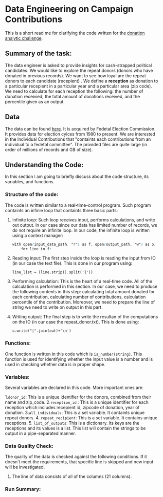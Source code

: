 # Data Engineering on Campaign Contributions

This is a short read me for clarifying the code written for the [donation analytic challenge](https://github.com/InsightDataScience/donation-analytics).

## Summary of the task:

The data engineer is asked to provide insights for cash-strapped political candidates.
We would like to explore the repeat donors (donors who have donated in previous records). We want to see how loyal are the repeat donors to each candidate (recepient) .
We define a **reception** as donation to a particular recepient in a particular year and a particular area (zip code).
We need to calculate for each reception the following: the number of donation receivied, the total amount of donations received, and the percentile given as an output.

## Data

The data can be found [here](https://classic.fec.gov/finance/disclosure/metadata/DataDictionaryContributionsbyIndividuals.shtml).
It is acquired by Fedetal Election Commission. It provides data for election cylces from 1980 to present. We are interested in the Individual Contributions that "containts each contributions from an individual to a fedetal committee". The provided files are quite large (in order of millions of records and GB of size).

## Understanding the Code:

In this section I am going to briefly discuss about the code structure, its variables, and functions.

### Structure of the code:
The code is written similar to a real-time-control program.
Such program containts an infinie loop that containts three basic parts:

1. Infinite loop:
Such loop receives input, performs calculations, and write out output. In our case since our data has limited number of records, we do not require an infinite loop. 
In our code, the infinite loop is written using a context manager:

	```css
	with open(input_data_path, "r") as f, open(output_path, "w") as o:
		for line in f:
	```

2. Reading input:
The first step inside the loop is reading the input from IO (in our case the text file). This is done in our program using:
	
	```
	line_list = (line.strip().split('|'))
	```
3. Performing calculation:
This is the heart of a real-time code. All of the calculation is performed in this section.
In our case, we need to produce the following contents in this step: calculating total amount donated for each contribution, calculating number of contributions, calculation percentile of the contribution.
Moreover, we need to prepare the line of string we need to write on output in this part.
	
4. Writing output:
The final step is to write the resultan of the computations on the IO (in our case the repeat_donor.txt). This is done using:

	```
	o.write("|".join(out)+'\n')
	```


### Functions:

One function is written in this code which is ``is_number(string)``.
This function is used for identifying whether the input value is a number and is used in checking whether data is in proper shape.

### Variables:
Several variables are declared in this code. More important ones are:

1.``donor_id``: This is a unique identifier for the donors, combined from their name and zip_code.
2.``reception_id`` : This is a unique identifier for each reception which includes recepient id, zipcode of donation, year of donation.
3.``all_individuals``: This is a set variable. It containts unique repeat donors.
4. ``repeat_recipient``: This is a set variable. It contains unique receptions.
5. ``list_of_outputs``: This is a dictionary. Its keys are the receptions and its values is a list. This list will contain the strings to be output in a pipe-separated manner.

### Data Quality Check:
The quality of the data is checked against the following conditions.
If it doesn't meet the requirements, that specific line is skipped and new input will be investigated.
1. The line of data consists of all of the columns (21 columns).
### Run Summary: